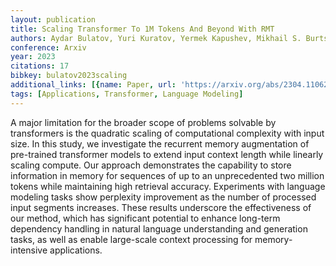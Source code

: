 ```yaml
---
layout: publication
title: Scaling Transformer To 1M Tokens And Beyond With RMT
authors: Aydar Bulatov, Yuri Kuratov, Yermek Kapushev, Mikhail S. Burtsev
conference: Arxiv
year: 2023
citations: 17
bibkey: bulatov2023scaling
additional_links: [{name: Paper, url: 'https://arxiv.org/abs/2304.11062'}]
tags: [Applications, Transformer, Language Modeling]
---
```

A major limitation for the broader scope of problems solvable by transformers
is the quadratic scaling of computational complexity with input size. In this
study, we investigate the recurrent memory augmentation of pre-trained
transformer models to extend input context length while linearly scaling
compute. Our approach demonstrates the capability to store information in
memory for sequences of up to an unprecedented two million tokens while
maintaining high retrieval accuracy. Experiments with language modeling tasks
show perplexity improvement as the number of processed input segments
increases. These results underscore the effectiveness of our method, which has
significant potential to enhance long-term dependency handling in natural
language understanding and generation tasks, as well as enable large-scale
context processing for memory-intensive applications.